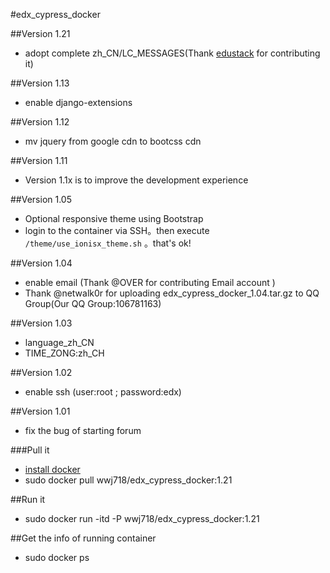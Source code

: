 #edx_cypress_docker

##Version 1.21
*  adopt complete zh_CN/LC_MESSAGES(Thank [edustack](http://edustack.org/) for contributing it)

##Version 1.13
*  enable django-extensions

##Version 1.12
*  mv jquery from google cdn to bootcss cdn

##Version 1.11
*  Version 1.1x  is to improve the development experience


##Version 1.05
*  Optional responsive theme using Bootstrap 
  *  login to the container via SSH。then execute `/theme/use_ionisx_theme.sh` 。that's ok!


##Version 1.04
*  enable email (Thank @OVER for contributing Email account )
*  Thank @netwalk0r for uploading edx_cypress_docker_1.04.tar.gz to QQ Group(Our QQ Group:106781163)

##Version 1.03
*  language_zh_CN
*  TIME_ZONG:zh_CH

##Version 1.02
*  enable ssh (user:root ; password:edx)

##Version 1.01
*  fix the bug of starting forum

###Pull it
*  [install docker](https://docs.docker.com/installation/)
*  sudo docker pull wwj718/edx_cypress_docker:1.21

##Run it
*  sudo docker run -itd -P wwj718/edx_cypress_docker:1.21

##Get the info of running container
*  sudo docker ps
